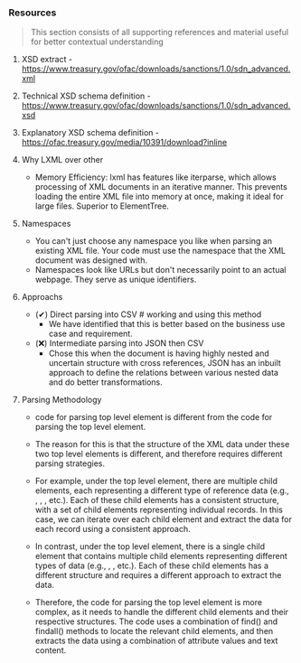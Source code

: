 ### Resources

> This section consists of all supporting references and material useful for better contextual understanding

1. XSD extract - https://www.treasury.gov/ofac/downloads/sanctions/1.0/sdn_advanced.xml
2. Technical XSD schema definition - https://www.treasury.gov/ofac/downloads/sanctions/1.0/sdn_advanced.xsd
3. Explanatory XSD schema definition - https://ofac.treasury.gov/media/10391/download?inline

4. Why LXML over other

   - Memory Efficiency: lxml has features like iterparse, which allows processing of XML documents in an iterative manner. This prevents loading the entire XML file into memory at once, making it ideal for large files. Superior to ElementTree.

5. Namespaces

   - You can't just choose any namespace you like when parsing an existing XML file. Your code must use the namespace that the XML document was designed with.
   - Namespaces look like URLs but don't necessarily point to an actual webpage. They serve as unique identifiers.

6. Approachs

   - (✔) Direct parsing into CSV # working and using this method
     - We have identified that this is better based on the business use case and requirement.
   - (❌) Intermediate parsing into JSON then CSV
     - Chose this when the document is having highly nested and uncertain structure with cross references, JSON has an inbuilt approach to define the relations between various nested data and do better transformations.

7. Parsing Methodology

   - code for parsing <ReferenceValueSets> top level element is different from the code for parsing the <SanctionsEntries> top level element.

   - The reason for this is that the structure of the XML data under these two top level elements is different, and therefore requires different parsing strategies.

   - For example, under the <ReferenceValueSets> top level element, there are multiple child elements, each representing a different type of reference data (e.g., <AliasTypeValues>, <AreaCodeValues>, <CountryValues>, etc.). Each of these child elements has a consistent structure, with a set of child elements representing individual records. In this case, we can iterate over each child element and extract the data for each record using a consistent approach.

   - In contrast, under the <SanctionsEntries> top level element, there is a single child element <SanctionsEntry> that contains multiple child elements representing different types of data (e.g., <EntryEvent>, <SanctionsMeasure>, etc.). Each of these child elements has a different structure and requires a different approach to extract the data.

   - Therefore, the code for parsing the <SanctionsEntries> top level element is more complex, as it needs to handle the different child elements and their respective structures. The code uses a combination of find() and findall() methods to locate the relevant child elements, and then extracts the data using a combination of attribute values and text content.
